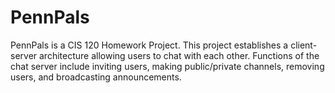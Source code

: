 # PennPals

PennPals is a CIS 120 Homework Project. This project establishes a client-server architecture allowing users to chat with each other. Functions of the chat server include inviting users, making public/private channels, removing users, and broadcasting announcements.
